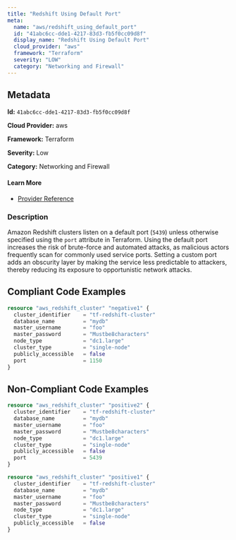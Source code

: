 ```yaml
---
title: "Redshift Using Default Port"
meta:
  name: "aws/redshift_using_default_port"
  id: "41abc6cc-dde1-4217-83d3-fb5f0cc09d8f"
  display_name: "Redshift Using Default Port"
  cloud_provider: "aws"
  framework: "Terraform"
  severity: "LOW"
  category: "Networking and Firewall"
---
```

## Metadata

**Id:** `41abc6cc-dde1-4217-83d3-fb5f0cc09d8f`

**Cloud Provider:** aws

**Framework:** Terraform

**Severity:** Low

**Category:** Networking and Firewall

#### Learn More

 - [Provider Reference](https://registry.terraform.io/providers/hashicorp/aws/latest/docs/resources/redshift_cluster#port)

### Description

 Amazon Redshift clusters listen on a default port (`5439`) unless otherwise specified using the `port` attribute in Terraform. Using the default port increases the risk of brute-force and automated attacks, as malicious actors frequently scan for commonly used service ports. Setting a custom port adds an obscurity layer by making the service less predictable to attackers, thereby reducing its exposure to opportunistic network attacks.


## Compliant Code Examples
```terraform
resource "aws_redshift_cluster" "negative1" {
  cluster_identifier    = "tf-redshift-cluster"
  database_name         = "mydb"
  master_username       = "foo"
  master_password       = "Mustbe8characters"
  node_type             = "dc1.large"
  cluster_type          = "single-node"
  publicly_accessible   = false
  port                  = 1150
}

```
## Non-Compliant Code Examples
```terraform
resource "aws_redshift_cluster" "positive2" {
  cluster_identifier    = "tf-redshift-cluster"
  database_name         = "mydb"
  master_username       = "foo"
  master_password       = "Mustbe8characters"
  node_type             = "dc1.large"
  cluster_type          = "single-node"
  publicly_accessible   = false
  port                  = 5439
}

```

```terraform
resource "aws_redshift_cluster" "positive1" {
  cluster_identifier    = "tf-redshift-cluster"
  database_name         = "mydb"
  master_username       = "foo"
  master_password       = "Mustbe8characters"
  node_type             = "dc1.large"
  cluster_type          = "single-node"
  publicly_accessible   = false
}

```